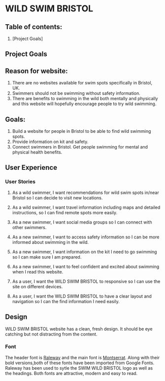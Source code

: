 # WILD SWIM BRISTOL
## Table of contents:
1. [Project Goals] 

## **Project Goals**
## Reason for website:
1. There are no websites available for swim spots specifically in Bristol, UK. 
2. Swimmers should not be swimming without safety information.
3. There are benefits to swimming in the wild both mentally and physically and this website will hopefully encourage people to try wild swimming. 

## Goals:
1. Build a website for people in Bristol to be able to find wild swimming spots. 
2. Provide information on kit and safety. 
3. Connect swimmers in Bristol.
Get people swimming for mental and physical health benefits. 

## User Experience

### User Stories
1. As a wild swimmer, I want recommendations for wild swim spots in/near Bristol so I can decide to visit new locations. 

2. As a wild swimmer, I want travel information including maps and detailed instructions, so I can find remote spots more easily. 

3. As a new swimmer, I want social media groups so I can connect with other swimmers. 

4. As a new swimmer, I want to access safety information so I can be more informed about swimming in the wild. 

5. As a new swimmer, I want information on the kit I need to go swimming so I can make sure I am prepared. 

6. As a new swimmer, I want to feel confident and excited about swimming when I read this website. 

7. As a user, I want the WILD SWIM BRISTOL to responsive so I can use the site on different devices. 

8. As a user, I want the WILD SWIM BRISTOL to have a clear layout and navigation so I can the find information I need easily. 

## Design

WILD SWIM BRISTOL website has a clean, fresh design. It should be eye catching but not distracting from the content. 

### Font
The header font is [Raleway](https://fonts.google.com/specimen/Raleway?query=raleway) and the main font is [Montserrat](https://fonts.google.com/specimen/Montserrat?query=mont). Along with their bold versions,both of these fonts have been imported from Google Fonts. 
Raleway has been used to sytle the SWIM WILD BRISTOL logo as well as the headings. Both fonts are attractive, modern and easy to read. 

### 






 